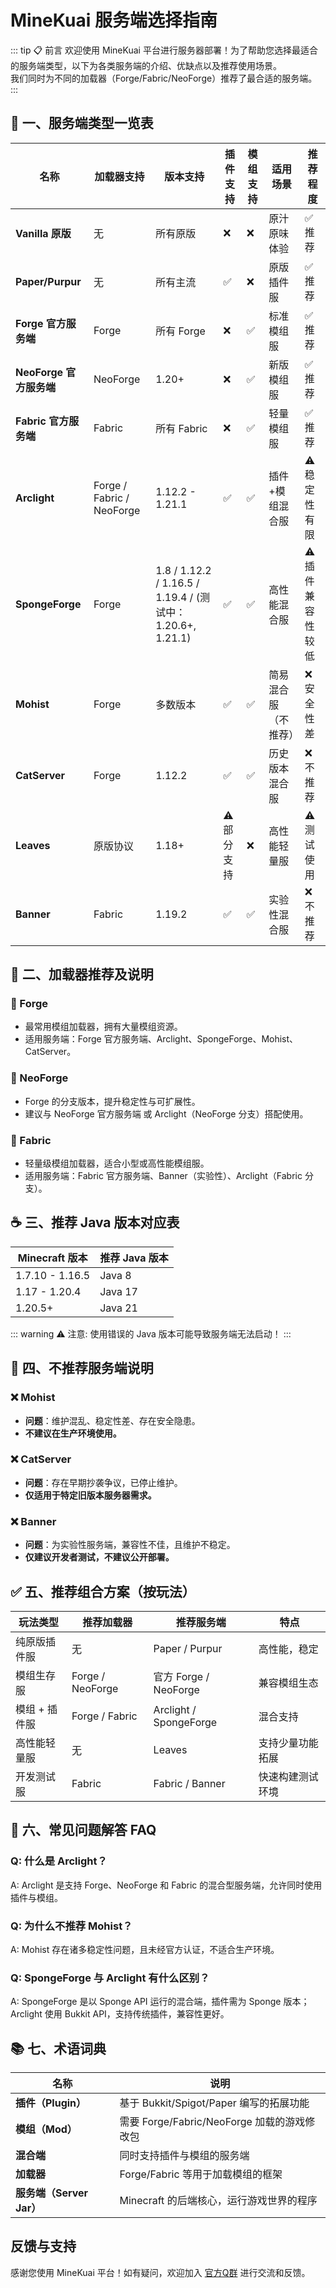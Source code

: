 # MineKuai 服务端选择指南

::: tip 📋 前言
欢迎使用 MineKuai 平台进行服务器部署！为了帮助您选择最适合的服务端类型，以下为各类服务端的介绍、优缺点以及推荐使用场景。  
我们同时为不同的加载器（Forge/Fabric/NeoForge）推荐了最合适的服务端。
:::


## 📌 一、服务端类型一览表

| 名称 | 加载器支持 | 版本支持 | 插件支持 | 模组支持 | 适用场景 | 推荐程度 |
|------|-------------|-----------|-----------|------------|-------------|-----------|
| **Vanilla 原版** | 无 | 所有原版 | ❌ | ❌ | 原汁原味体验 | ✅ 推荐 |
| **Paper/Purpur** | 无 | 所有主流 | ✅ | ❌ | 原版插件服 | ✅ 推荐 |
| **Forge 官方服务端** | Forge | 所有 Forge | ❌ | ✅ | 标准模组服 | ✅ 推荐 |
| **NeoForge 官方服务端** | NeoForge | 1.20+ | ❌ | ✅ | 新版模组服 | ✅ 推荐 |
| **Fabric 官方服务端** | Fabric | 所有 Fabric | ❌ | ✅ | 轻量模组服 | ✅ 推荐 |
| **Arclight** | Forge / Fabric / NeoForge | 1.12.2 - 1.21.1 | ✅ | ✅ | 插件+模组混合服 | ⚠️ 稳定性有限 |
| **SpongeForge** | Forge | 1.8 / 1.12.2 / 1.16.5 / 1.19.4 / (测试中：1.20.6+, 1.21.1) | ✅ | ✅ | 高性能混合服 | ⚠️ 插件兼容性较低 |
| **Mohist** | Forge | 多数版本 | ✅ | ✅ | 简易混合服（不推荐） | ❌ 安全性差 |
| **CatServer** | Forge | 1.12.2 | ✅ | ✅ | 历史版本混合服 | ❌ 不推荐 |
| **Leaves** | 原版协议 | 1.18+ | ⚠️ 部分支持 | ❌ | 高性能轻量服 | ⚠️ 测试使用 |
| **Banner** | Fabric | 1.19.2 | ✅ | ✅ | 实验性混合服 | ❌ 不推荐 |


## 🧠 二、加载器推荐及说明

### 🔧 Forge
- 最常用模组加载器，拥有大量模组资源。
- 适用服务端：Forge 官方服务端、Arclight、SpongeForge、Mohist、CatServer。

### 🔧 NeoForge
- Forge 的分支版本，提升稳定性与可扩展性。
- 建议与 NeoForge 官方服务端 或 Arclight（NeoForge 分支）搭配使用。

### 🔧 Fabric
- 轻量级模组加载器，适合小型或高性能模组服。
- 适用服务端：Fabric 官方服务端、Banner（实验性）、Arclight（Fabric 分支）。


## ☕ 三、推荐 Java 版本对应表

| Minecraft 版本 | 推荐 Java 版本 |
|----------------|----------------|
| 1.7.10 - 1.16.5 | Java 8         |
| 1.17 - 1.20.4   | Java 17        |
| 1.20.5+         | Java 21        |

::: warning ⚠️ 注意:
使用错误的 Java 版本可能导致服务端无法启动！
:::

## 🚫 四、不推荐服务端说明

### ❌ Mohist
- **问题**：维护混乱、稳定性差、存在安全隐患。
- **不建议在生产环境使用。**

### ❌ CatServer
- **问题**：存在早期抄袭争议，已停止维护。
- **仅适用于特定旧版本服务器需求。**

### ❌ Banner
- **问题**：为实验性服务端，兼容性不佳，且维护不稳定。
- **仅建议开发者测试，不建议公开部署。**


## ✅ 五、推荐组合方案（按玩法）

| 玩法类型 | 推荐加载器 | 推荐服务端 | 特点 |
|----------|--------------|----------------|-------|
| 纯原版插件服 | 无 | Paper / Purpur | 高性能，稳定 |
| 模组生存服 | Forge / NeoForge | 官方 Forge / NeoForge | 兼容模组生态 |
| 模组 + 插件服 | Forge / Fabric | Arclight / SpongeForge | 混合支持 |
| 高性能轻量服 | 无 | Leaves | 支持少量功能拓展 |
| 开发测试服 | Fabric | Fabric / Banner | 快速构建测试环境 |

## 📝 六、常见问题解答 FAQ

### Q: 什么是 Arclight？
A: Arclight 是支持 Forge、NeoForge 和 Fabric 的混合型服务端，允许同时使用插件与模组。

### Q: 为什么不推荐 Mohist？
A: Mohist 存在诸多稳定性问题，且未经官方认证，不适合生产环境。

### Q: SpongeForge 与 Arclight 有什么区别？
A: SpongeForge 是以 Sponge API 运行的混合端，插件需为 Sponge 版本；Arclight 使用 Bukkit API，支持传统插件，兼容性更好。


## 📚 七、术语词典

| 名称 | 说明 |
|------|------|
| **插件（Plugin）** | 基于 Bukkit/Spigot/Paper 编写的拓展功能 |
| **模组（Mod）** | 需要 Forge/Fabric/NeoForge 加载的游戏修改包 |
| **混合端** | 同时支持插件与模组的服务端 |
| **加载器** | Forge/Fabric 等用于加载模组的框架 |
| **服务端（Server Jar）** | Minecraft 的后端核心，运行游戏世界的程序 |


## 反馈与支持

感谢您使用 MineKuai 平台！如有疑问，欢迎加入 [官方Q群](https://qm.qq.com/q/EIxCX5gzLy) 进行交流和反馈。

